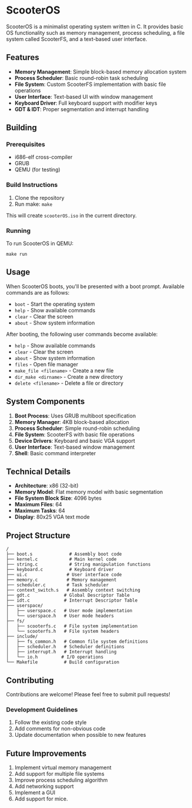 # ScooterOS

ScooterOS is a minimalist operating system written in C. It provides basic OS functionality such as memory management, process scheduling, a file system called ScooterFS, and a text-based user interface.

## Features

- **Memory Management**: Simple block-based memory allocation system
- **Process Scheduler**: Basic round-robin task scheduling
- **File System**: Custom ScooterFS implementation with basic file operations
- **User Interface**: Text-based UI with window management
- **Keyboard Driver**: Full keyboard support with modifier keys
- **GDT & IDT**: Proper segmentation and interrupt handling

## Building

### Prerequisites

- i686-elf cross-compiler
- GRUB
- QEMU (for testing)

### Build Instructions

1. Clone the repository
2. Run make: `make`

This will create `scooterOS.iso` in the current directory.

### Running

To run ScooterOS in QEMU:

`make run`

## Usage

When ScooterOS boots, you'll be presented with a boot prompt. Available commands are as follows:

- `boot` - Start the operating system
- `help` - Show available commands
- `clear` - Clear the screen
- `about` - Show system information

After booting, the following user commands become available:

- `help` - Show available commands
- `clear` - Clear the screen
- `about` - Show system information
- `files` - Open file manager
- `make_file <filename>` - Create a new file
- `dir_make <dirname>` - Create a new directory
- `delete <filename>` - Delete a file or directory

## System Components

1. **Boot Process**: Uses GRUB multiboot specification
2. **Memory Manager**: 4KB block-based allocation
3. **Process Scheduler**: Simple round-robin scheduling
4. **File System**: ScooterFS with basic file operations
5. **Device Drivers**: Keyboard and basic VGA support
6. **User Interface**: Text-based window management
7. **Shell**: Basic command interpreter

## Technical Details

- **Architecture**: x86 (32-bit)
- **Memory Model**: Flat memory model with basic segmentation
- **File System Block Size**: 4096 bytes
- **Maximum Files**: 64
- **Maximum Tasks**: 64
- **Display**: 80x25 VGA text mode

## Project Structure

```
/
├── boot.s              # Assembly boot code
├── kernel.c            # Main kernel code
├── string.c            # String manipulation functions
├── keyboard.c          # Keyboard driver
├── ui.c               # User interface code
├── memory.c           # Memory management
├── scheduler.c        # Task scheduler
├── context_switch.s   # Assembly context switching
├── gdt.c             # Global Descriptor Table
├── idt.c             # Interrupt Descriptor Table
├── userspace/
│   ├── userspace.c   # User mode implementation
│   └── userspace.h   # User mode headers
├── fs/
│   ├── scooterfs.c   # File system implementation
│   └── scooterfs.h   # File system headers
├── include/
│   ├── fs_common.h   # Common file system definitions
│   ├── scheduler.h   # Scheduler definitions
│   ├── interrupt.h   # Interrupt handling
│   └── io.h         # I/O operations
└── Makefile          # Build configuration
```

## Contributing

Contributions are welcome! Please feel free to submit pull requests!

### Development Guidelines

1. Follow the existing code style
2. Add comments for non-obvious code
3. Update documentation when possible to new features

## Future Improvements

1. Implement virtual memory management
2. Add support for multiple file systems
3. Improve process scheduling algorithm
4. Add networking support
5. Implement a GUI
6. Add support for mice.